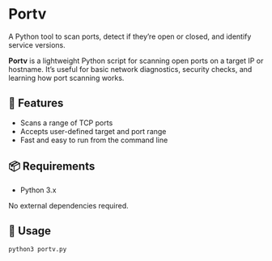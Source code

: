 # Portv
A Python tool to scan ports, detect if they’re open or closed, and identify service versions.

**Portv** is a lightweight Python script for scanning open ports on a target IP or hostname. It’s useful for basic network diagnostics, security checks, and learning how port scanning works.

## 🔧 Features

- Scans a range of TCP ports
- Accepts user-defined target and port range
- Fast and easy to run from the command line

## 📦 Requirements

- Python 3.x

No external dependencies required.

## 🚀 Usage

```bash
python3 portv.py
